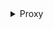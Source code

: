 <details>
  <summary>Proxy</summary>

### Proxy

프락시는 자바스크립트의 객체를 감싸는 기능이다. 프락시는 객체의 기본 동작을 가로채고 수정할 수 있는 메커니즘을 제공한다.
프락시는 new Proxy(target, handler) 구문으로 생성된다. 여기서 target은 감싸고자 하는 원본 객체이고, handler는 동작을 가로채는 메소드를 정의한 객체이다.

프락시는 객체에 접근할 때 추가적인 로직을 삽입할 수 있다. 예를 들어, 속성에 접근할 때 로그를 남기거나, 속성 값을 검증하는 등의 작업을 수행할 수 있다.

### 예시

```javascript

const person = {};
const handler = {
    set: function(target, property, value) {
        if (property === 'age') {
            if (value < 0 || value > 120) {
                throw new RangeError('Age must be between 0 and 120.');
            }
        }
        target[property] = value;
        return true;
    }
};

const proxyPerson = new Proxy(person, handler);

proxyPerson.name = 'Alice'; // 정상
proxyPerson.age = 30; // 정상
// proxyPerson.age = 150; // 오류 발생: RangeError: Age must be between 0 and 120

```

해당 예제에서는 age 속성에 값을 설정 할때 유효성 검사를 하게 된다. 프록시는 데이터를 보호하고, 유효하지 않은 잘못된 값을 
설정할 경우에 오류를 발생 시킨다. 객체안에  

-  위의 코드를 보면 new Proxy를 사용하여 person 객체를 감싸는 proxyPerson이라는 프락시 객체를 생성한다. 이 프락시는 handler를 통해 동작을 제어한다.
- proxyPerson에 name 속성을 'Alice'로 설정한다. 이 경우 set 메소드가 호출되지만, name은 유효성 검사를 필요로 하지 않으므로 정상적으로 속성이 설정된다.
- proxyPerson에 age 속성을 30으로 설정한다. set 메소드가 호출되고, 값이 유효하므로 정상적으로 속성이 설정된다.
- proxyPerson에 age 속성을 150으로 설정하려고 한다. 이 경우 set 메소드에서 유효성 검사가 실패하고, RangeError 오류가 발생한다.


### 프록시 동작 원리 

```javascript
const proxyPerson = new Proxy(person, handler);
```
- 이 코드로 proxyPerson이라는 프락시 객체가 생성된다. 이 프락시는 person 객체를 감싸고, handler 객체에 정의된 동작을 사용할 수 있다.
- proxyPerson은 이제 person 객체를 감싸는 프락시 객체가 된다. 이 객체는 handler에 정의된 동작을 사용할 수 있게 된다.

```javascript
proxyPerson.name = 'Alice';

```
- 이 라인에서 proxyPerson에 name 속성을 'Alice'로 설정하려고 한다. 일반 객체라면 그냥 속성을 직접 설정하지만, 프락시의 경우에는 다르게 동작한다.

### ??? 일반객체랑 프록시 객체인지 어떻게 구별을 해서 다른게 동작을 한다는거야 ??? 

프락시 객체인지 아닌지 구별하는 것은 자바스크립트 엔진의 내부 동작 방식에 의해 진다. 일반 객체와 프락시 객체는 특정 속성이나 메소드로 구별되지는 않지만, 엔진은 프락시의 특별한 프로토콜을 통해 이를 처리한다. 

### 프록시 객체 구별 과정

1. 객체의 유형 
자바스크립트 엔진은 객체에 접근할 때 해당 객체가 기본 객체인지 프락시 객체인지 확인한다. 프락시 객체는 Proxy 생성자 함수로 생성된 객체이므로, 내부적인 타입 체크를 통해 구별된다.

2. 프락시 메소드의 존재

프락시 객체는 기본적으로 handler로 지정된 메소드를 통해 동작한다. set, get, apply와 같은 메소드는 프락시가 작동하는 방식의 핵심이다. 자바스크립트 엔진은 이러한 메소드가 있는지를 확인하고, 해당 객체가 프락시인지 판단한다.

3. 내부 메커니즘

프락시가 설정된 경우, 자바스크립트 엔진은 객체에 대한 기본 동작을 수행하기 전에 해당 객체가 프락시인지 확인한다. 필요에 따라 handler의 메소드를 호출하여 동작을 조정한다. 일반 객체는 이러한 메소드가 없기 때문에 기본 동작이 직접 실행된다.


* 핸들러 객체에서 정의하는 메소드 이름은 자유롭게 정할 수 있지만, 일반적인 프락시 기능을 사용하려면 표준 메소드 이름을 사용하는 것이 바람직하다 
* 예를 들어, 커스텀 메소드를 정의할 수 있지만, 자바스크립트 엔진이 인식하는 동작을 수행하려면 기존의 메소드 이름을 사용해야한다

</details>